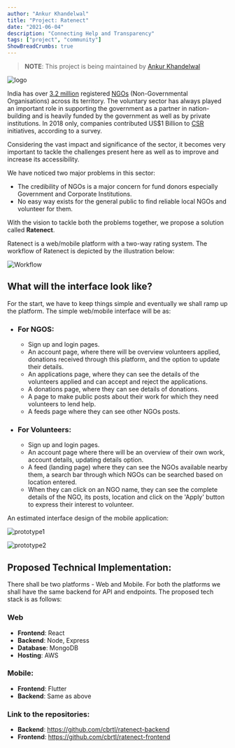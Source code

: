 ```yaml
---
author: "Ankur Khandelwal"
title: "Project: Ratenect"
date: "2021-06-04"
description: "Connecting Help and Transparency"
tags: ["project", "community"]
ShowBreadCrumbs: true 
---
```

> **NOTE**: This project is being maintained by [Ankur Khandelwal](https://github.com/Ankur-Khandelwal)

![logo](/assets/logo.png)

India has over [3.2 million](https://www.icnl.org/resources/civic-freedom-monitor/india#:~:text=The%20Central%20Statistical%20Institute%20of,certified%20NGOs%20on%20its%20portal.) registered [NGOs](https://en.wikipedia.org/wiki/Non-governmental_organization) (Non-Governmental Organisations) across its territory. The voluntary sector has always played an important role in supporting the government as a partner in nation-building and is heavily funded by the government as well as by private institutions. In 2018 only, companies contributed US$1 Billion to [CSR](https://www.india-briefing.com/news/corporate-social-responsibility-india-5511.html) initiatives, according to a survey. 

Considering the vast impact and significance of the sector, it becomes very important to tackle the challenges present here as well as to improve and increase its accessibility. 

We have noticed two major problems in this sector:
  - The credibility of NGOs is a major concern for fund donors especially Government and Corporate Institutions.
  - No easy way exists for the general public to find reliable local NGOs and volunteer for them.

With the vision to tackle both the problems together, we propose a solution called **Ratenect**.

Ratenect is a web/mobile platform with a two-way rating system. The workflow of Ratenect is depicted by the illustration below:

![Workflow](/assets/workflow.png)

## What will the interface look like?

For the start, we have to keep things simple and eventually we shall ramp up the platform. The simple web/mobile interface will be as:

- ### For NGOS:
  - Sign up and login pages.
  - An account page, where there will be overview volunteers applied, donations received through this platform, and the option to update their details.
  - An applications page, where they can see the details of the volunteers applied and can accept and reject the applications.
  - A donations page, where they can see details of donations.
  - A page to make public posts about their work for which they need volunteers to lend help. 
  - A feeds page where they can see other NGOs posts.

- ### For Volunteers:
  - Sign up and login pages.
  - An account page where there will be an overview of their own work, account details, updating details option.
  - A feed (landing page) where they can see the NGOs available nearby them, a search bar through which NGOs can be searched based on location entered.
  - When they can click on an NGO name, they can see the complete details of the NGO, its posts, location and click on the 'Apply' button to express their interest to volunteer.

An estimated interface design of the mobile application:

![prototype1](/assets/pp1.png)

![prototype2](/assets/pp2.png)

## Proposed Technical Implementation:
There shall be two platforms - Web and Mobile. For both the platforms we shall have the same backend for API and endpoints. The proposed tech stack is as follows:

### Web
  - **Frontend**: React
  - **Backend**: Node, Express 
  - **Database**: MongoDB
  - **Hosting**: AWS

### Mobile:
  - **Frontend**: Flutter
  - **Backend**: Same as above

### Link to the repositories:
- **Backend**:  https://github.com/cbrtl/ratenect-backend 
- **Frontend**: https://github.com/cbrtl/ratenect-frontend 
